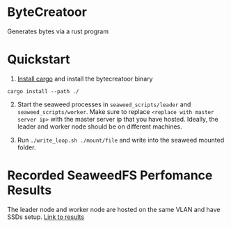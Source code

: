 # ByteCreatoor

Generates bytes via a rust program

# Quickstart

1. [Install cargo](https://doc.rust-lang.org/cargo/getting-started/installation.html) and install the bytecreatoor binary
```
cargo install --path ./
```

2. Start the seaweed processes in `seaweed_scripts/leader` and `seaweed_scripts/worker`.
Make sure to replace `<replace with master server ip>` with the master server ip that you have hosted.
Ideally, the leader and worker node should be on different machines.

3. Run `./write_loop.sh ./mount/file` and write into the seaweed mounted folder.

# Recorded SeaweedFS Perfomance Results
The leader node and worker node are hosted on the same VLAN and have SSDs setup. [Link to results](https://docs.google.com/spreadsheets/d/1CsI-g4rr4uvJy_cNNqsViEDLh89l-E3P4bhyFsMTZPY/edit?usp=sharing)


